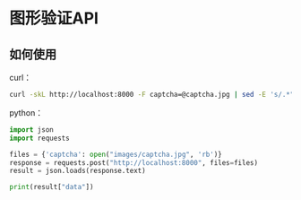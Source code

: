 # 图形验证API

## 如何使用

curl：

```bash
curl -skL http://localhost:8000 -F captcha=@captcha.jpg | sed -E 's/.*"message":"?([^,"]*)"?.*/\1/'
```

python：

```python
import json
import requests

files = {'captcha': open("images/captcha.jpg", 'rb')}
response = requests.post("http://localhost:8000", files=files)
result = json.loads(response.text)

print(result["data"])
```
